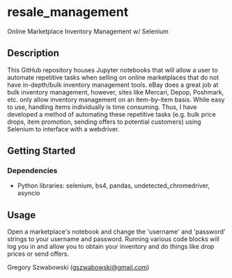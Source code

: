 # resale_management
Online Marketplace Inventory Management w/ Selenium

## Description

This GitHub repository houses Jupyter notebooks that will allow a user to automate repetitive tasks when selling on online marketplaces that do not have in-depth/bulk inventory management tools. eBay does a great job at bulk inventory management, however, sites like Mercari, Depop, Poshmark, etc. only allow inventory management on an item-by-item basis. While easy to use, handling items individually is time consuming. Thus, I have developed a method of automating these repetitive tasks (e.g. bulk price drops, item promotion, sending offers to potential customers) using Selenium to interface with a webdriver.

## Getting Started

### Dependencies

* Python libraries: selenium, bs4, pandas, undetected_chromedriver, asyncio

## Usage

Open a marketplace's notebook and change the 'username' and 'password' strings to your username and password. Running various code blocks will log you in and allow you to obtain your inventory and do things like drop prices or send offers.

Gregory Szwabowski (gszwabowski@gmail.com)
